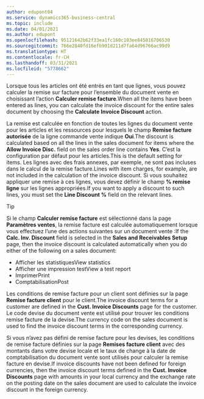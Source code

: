 ```yaml
---
author: edupont04
ms.service: dynamics365-business-central
ms.topic: include
ms.date: 04/01/2021
ms.author: edupont
ms.openlocfilehash: 95121642b62f33ea1fc160c103ee845816706530
ms.sourcegitcommit: 766e2840fd16efb901d211d7fa64d96766ac99d9
ms.translationtype: HT
ms.contentlocale: fr-CH
ms.lasthandoff: 03/31/2021
ms.locfileid: "5778662"
---
```

<span data-ttu-id="9bf03-101">Lorsque tous les articles ont été entrés en tant que lignes, vous pouvez calculer la remise sur facture pour l’ensemble du document vente en choisissant l’action **Calculer remise facture**.</span><span class="sxs-lookup"><span data-stu-id="9bf03-101">When all the items have been entered as lines, you can calculate the invoice discount for the entire sales document by choosing the **Calculate Invoice Discount** action.</span></span>

<span data-ttu-id="9bf03-102">La remise est calculée en fonction de toutes les lignes du document vente pour les articles et les ressources pour lesquels le champ **Remise facture autorisée** de la ligne commande vente indique **Oui**.</span><span class="sxs-lookup"><span data-stu-id="9bf03-102">The discount is calculated based on all the lines in the sales document for items where the **Allow Invoice Disc.** field on the sales order line contains **Yes**.</span></span> <span data-ttu-id="9bf03-103">C’est la configuration par défaut pour les articles.</span><span class="sxs-lookup"><span data-stu-id="9bf03-103">This is the default setting for items.</span></span> <span data-ttu-id="9bf03-104">Les lignes avec des frais annexes, par exemple, ne sont pas incluses dans le calcul de la remise facture.</span><span class="sxs-lookup"><span data-stu-id="9bf03-104">Lines with item charges, for example, are not included in the calculation of the invoice discount.</span></span> <span data-ttu-id="9bf03-105">Si vous souhaitez appliquer une remise à ces lignes, vous devez définir le champ **% remise ligne** sur les lignes appropriées.</span><span class="sxs-lookup"><span data-stu-id="9bf03-105">If you want to apply a discount to such lines, you must set the **Line Discount %** field on the relevant lines.</span></span>  

> [!TIP]
> <span data-ttu-id="9bf03-106">Si le champ **Calculer remise facture** est sélectionné dans la page **Paramètres ventes**, la remise facture est calculée automatiquement lorsque vous effectuez l’une des actions suivantes sur un document vente :</span><span class="sxs-lookup"><span data-stu-id="9bf03-106">If the **Calc. Inv. Discount** field is selected in the **Sales and Receivables Setup** page, then the invoice discount is calculated automatically when you do either of the following on a sales document:</span></span>
>
> * <span data-ttu-id="9bf03-107">Afficher les statistiques</span><span class="sxs-lookup"><span data-stu-id="9bf03-107">View statistics</span></span>
> * <span data-ttu-id="9bf03-108">Afficher une impression test</span><span class="sxs-lookup"><span data-stu-id="9bf03-108">View a test report</span></span>
> * <span data-ttu-id="9bf03-109">Imprimer</span><span class="sxs-lookup"><span data-stu-id="9bf03-109">Print</span></span>
> * <span data-ttu-id="9bf03-110">Comptabilisation</span><span class="sxs-lookup"><span data-stu-id="9bf03-110">Post</span></span>

<span data-ttu-id="9bf03-111">Les conditions de remise facture pour un client sont définies sur la page **Remise facture client** pour le client.</span><span class="sxs-lookup"><span data-stu-id="9bf03-111">The invoice discount terms for a customer are defined in the **Cust. Invoice Discounts** page for the customer.</span></span> <span data-ttu-id="9bf03-112">Le code devise du document vente est utilisé pour trouver les conditions remise facture de la devise.</span><span class="sxs-lookup"><span data-stu-id="9bf03-112">The currency code on the sales document is used to find the invoice discount terms in the corresponding currency.</span></span>

<span data-ttu-id="9bf03-113">Si vous n’avez pas défini de remise facture pour les devises, les conditions de remise facture définies sur la page **Remises facture client** avec des montants dans votre devise locale et le taux de change à la date de comptabilisation du document vente sont utilisés pour calculer la remise facture en devise.</span><span class="sxs-lookup"><span data-stu-id="9bf03-113">If invoice discounts have not been defined for foreign currencies, then the invoice discount terms defined in the **Cust. Invoice Discounts** page with amounts in your local currency and the exchange rate on the posting date on the sales document are used to calculate the invoice discount in the foreign currency.</span></span>
